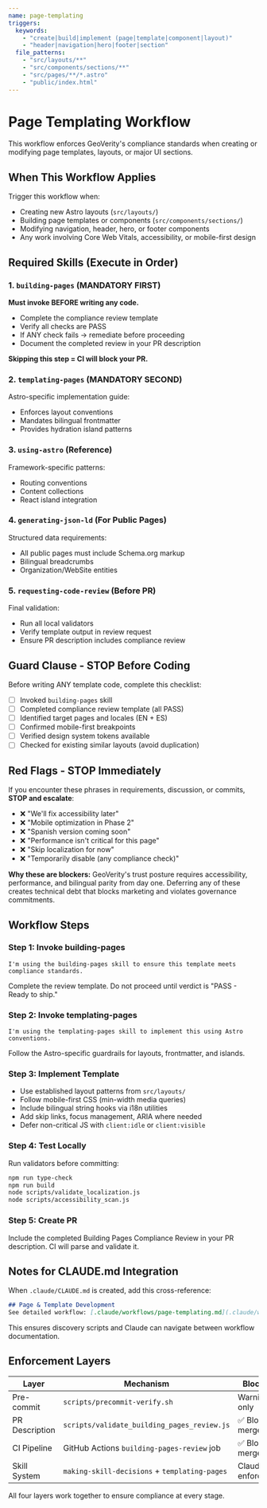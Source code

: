 ```yaml
---
name: page-templating
triggers:
  keywords:
    - "create|build|implement (page|template|component|layout)"
    - "header|navigation|hero|footer|section"
  file_patterns:
    - "src/layouts/**"
    - "src/components/sections/**"
    - "src/pages/**/*.astro"
    - "public/index.html"
---
```


# Page Templating Workflow

This workflow enforces GeoVerity's compliance standards when creating or modifying page templates, layouts, or major UI sections.

## When This Workflow Applies

Trigger this workflow when:
- Creating new Astro layouts (`src/layouts/`)
- Building page templates or components (`src/components/sections/`)
- Modifying navigation, header, hero, or footer components
- Any work involving Core Web Vitals, accessibility, or mobile-first design

## Required Skills (Execute in Order)

### 1. `building-pages` (MANDATORY FIRST)
**Must invoke BEFORE writing any code.**

- Complete the compliance review template
- Verify all checks are PASS
- If ANY check fails → remediate before proceeding
- Document the completed review in your PR description

**Skipping this step = CI will block your PR.**

### 2. `templating-pages` (MANDATORY SECOND)
Astro-specific implementation guide:
- Enforces layout conventions
- Mandates bilingual frontmatter
- Provides hydration island patterns

### 3. `using-astro` (Reference)
Framework-specific patterns:
- Routing conventions
- Content collections
- React island integration

### 4. `generating-json-ld` (For Public Pages)
Structured data requirements:
- All public pages must include Schema.org markup
- Bilingual breadcrumbs
- Organization/WebSite entities

### 5. `requesting-code-review` (Before PR)
Final validation:
- Run all local validators
- Verify template output in review request
- Ensure PR description includes compliance review

## Guard Clause - STOP Before Coding

Before writing ANY template code, complete this checklist:

- [ ] Invoked `building-pages` skill
- [ ] Completed compliance review template (all PASS)
- [ ] Identified target pages and locales (EN + ES)
- [ ] Confirmed mobile-first breakpoints
- [ ] Verified design system tokens available
- [ ] Checked for existing similar layouts (avoid duplication)

## Red Flags - STOP Immediately

If you encounter these phrases in requirements, discussion, or commits, **STOP and escalate**:

- ❌ "We'll fix accessibility later"
- ❌ "Mobile optimization in Phase 2"
- ❌ "Spanish version coming soon"
- ❌ "Performance isn't critical for this page"
- ❌ "Skip localization for now"
- ❌ "Temporarily disable (any compliance check)"

**Why these are blockers:** GeoVerity's trust posture requires accessibility, performance, and bilingual parity from day one. Deferring any of these creates technical debt that blocks marketing and violates governance commitments.

## Workflow Steps

### Step 1: Invoke building-pages
```
I'm using the building-pages skill to ensure this template meets compliance standards.
```

Complete the review template. Do not proceed until verdict is "PASS - Ready to ship."

### Step 2: Invoke templating-pages
```
I'm using the templating-pages skill to implement this using Astro conventions.
```

Follow the Astro-specific guardrails for layouts, frontmatter, and islands.

### Step 3: Implement Template
- Use established layout patterns from `src/layouts/`
- Follow mobile-first CSS (min-width media queries)
- Include bilingual string hooks via i18n utilities
- Add skip links, focus management, ARIA where needed
- Defer non-critical JS with `client:idle` or `client:visible`

### Step 4: Test Locally
Run validators before committing:
```bash
npm run type-check
npm run build
node scripts/validate_localization.js
node scripts/accessibility_scan.js
```

### Step 5: Create PR
Include the completed Building Pages Compliance Review in your PR description. CI will parse and validate it.

## Notes for CLAUDE.md Integration

When `.claude/CLAUDE.md` is created, add this cross-reference:

```markdown
## Page & Template Development
See detailed workflow: [.claude/workflows/page-templating.md](.claude/workflows/page-templating.md)
```

This ensures discovery scripts and Claude can navigate between workflow documentation.

## Enforcement Layers

| Layer | Mechanism | Blocking? |
|-------|-----------|-----------|
| Pre-commit | `scripts/precommit-verify.sh` | Warning only |
| PR Description | `scripts/validate_building_pages_review.js` | ✅ Blocks merge |
| CI Pipeline | GitHub Actions `building-pages-review` job | ✅ Blocks merge |
| Skill System | `making-skill-decisions` + `templating-pages` | Claude enforcement |

All four layers work together to ensure compliance at every stage.
